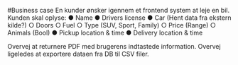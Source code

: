 #Business case
En kunder ønsker igennem et frontend system at leje en bil. Kunden skal oplyse:
  ●	Name
  ●	Drivers license
  ●	Car (Hent data fra ekstern kilde?)
    ○	Doors
    ○	Fuel
    ○	Type (SUV, Sport, Family)
    ○	Price (Range)
    ○	Animals (Bool)
  ●	Pickup location & time
  ●	Delivery location & time

Overvej at returnere PDF med brugerens indtastede information. Overvej ligeledes at exportere dataen fra DB til CSV filer.

